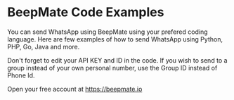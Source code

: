 # BeepMate Code Examples
You can send WhatsApp using BeepMate using your prefered coding language.
Here are few examples of how to send WhatsApp using Python, PHP, Go, Java and more.

Don't forget to edit your API KEY and ID in the code.
If you wish to send to a group instead of your own personal number, use the Group ID instead of Phone Id.

Open your free account at https://beepmate.io
